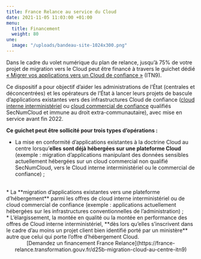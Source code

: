 ```yaml
---
title: France Relance au service du Cloud
date: 2021-11-05 11:03:00 +01:00
menu:
  title: Financement
  weight: 80
une:
  image: "/uploads/bandeau-site-1024x300.png"
---
```


Dans le cadre du volet numérique du plan de relance, jusqu’à 75% de votre projet de migration vers le Cloud peut être financé à travers le guichet dédié [« Migrer vos applications vers un Cloud de confiance »](https://france-relance.transformation.gouv.fr/d25b-migration-cloud-au-centre-itn9) (ITN9).

Ce dispositif a pour objectif d’aider les administrations de l’État (centrales et déconcentrées) et les opérateurs de l’État à lancer leurs projets de bascule d’applications existantes vers des infrastructures Cloud de confiance ([cloud interne interministériel](https://www.numerique.gouv.fr/services/cloud/cloud-interne/#contenu) ou [cloud commercial de confiance](https://www.numerique.gouv.fr/services/cloud/cloud-commercial/#contenu) qualifiés SecNumCloud et immune au droit extra-communautaire), avec mise en service avant fin 2022. 

**Ce guichet peut être sollicité pour trois types d’opérations :**
<br>
* La mise en conformité d’applications existantes à la doctrine Cloud au centre lorsqu’**elles sont déjà hébergées sur une plateforme Cloud** (exemple : migration d’applications manipulant des données sensibles actuellement hébergées sur un cloud commercial non qualifié SecNumCloud, vers le Cloud interne interministériel ou le commercial de confiance) ;
<br>
* La **migration d’applications existantes vers une plateforme d’hébergement** parmi les offres de cloud interne interministériel ou de cloud commercial de confiance (exemple : applications actuellement hébergées sur les infrastructures conventionnelles de l’administration) ;
<br>
* L’élargissement, la montée en qualité ou la montée en performance des offres de Cloud interne interministériel, **dès lors qu’elles s’inscrivent dans le cadre d’au moins un projet client bien identifié porté par un ministère** autre que celui qui porte l’offre d’hébergement Cloud. 

<div align="center">[Demandez un financement France Relance](https://france-relance.transformation.gouv.fr/d25b-migration-cloud-au-centre-itn9)</div>